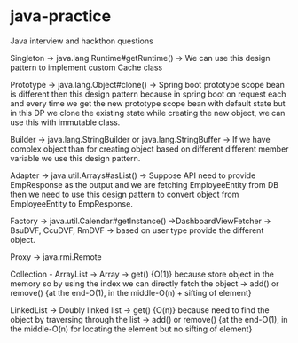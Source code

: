 # java-practice
Java interview and hackthon questions

Singleton -> java.lang.Runtime#getRuntime()
-> We can use this design pattern to implement custom Cache class

Prototype -> java.lang.Object#clone()
-> Spring boot prototype scope bean is different then this design pattern because in spring boot 
on request each and every time we get the new prototype scope bean with default state but in this
DP we clone the existing state while creating the new object, we can use this with immutable class.

Builder -> java.lang.StringBuilder or java.lang.StringBuffer
-> If we have complex object than for creating object based on different different member variable
we use this design pattern.

Adapter -> java.util.Arrays#asList()
-> Suppose API need to provide EmpResponse as the output and we are fetching EmployeeEntity from DB
then we need to use this design pattern to convert object from EmployeeEntity to EmpResponse.

Factory -> java.util.Calendar#getInstance()
->DashboardViewFetcher -> BsuDVF, CcuDVF, RmDVF -> based on user type provide the different object.

Proxy -> java.rmi.Remote

Collection -
ArrayList -> Array 
-> get() {O(1)} because store object in the memory so by using the index we can directly fetch the object
-> add() or remove() {at the end-O(1), in the middle-O(n) + sifting of element}

LinkedList -> Doubly linked list 
-> get() {O(n)} because need to find the object by traversing through the list
-> add() or remove() {at the end-O(1), in the middle-O(n) for locating the element but no sifting of element}
